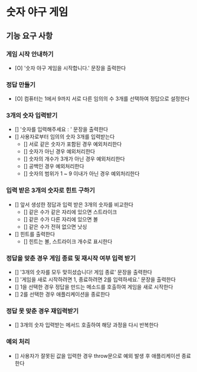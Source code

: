 # 숫자 야구 게임

## 기능 요구 사항

### 게임 시작 안내하기

- [O] '숫자 야구 게임을 시작합니다.' 문장을 출력한다

### 정답 만들기

- [O] 컴퓨터는 1에서 9까지 서로 다른 임의의 수 3개를 선택하여 정답으로 설정한다

### 3개의 숫자 입력받기

- [] '숫자를 입력해주세요 : ' 문장을 출력한다
- [] 사용자로부터 임의의 숫자 3개를 입력받는다
  - [] 서로 같은 숫자가 포함된 경우 예외처리한다
  - [] 숫자가 아닌 경우 예외처리한다
  - [] 숫자의 개수가 3개가 아닌 경우 예외처리한다
  - [] 공백인 경우 예외처리한다
  - [] 숫자의 범위가 1 ~ 9 이내가 아닌 경우 예외처리한다

### 입력 받은 3개의 숫자로 힌트 구하기

- [] 앞서 생성한 정답과 입력 받은 3개의 숫자를 비교한다
  - [] 같은 수가 같은 자리에 있으면 스트라이크
  - [] 같은 수가 다른 자리에 있으면 볼
  - [] 같은 수가 전혀 없으면 낫싱
- [] 힌트를 출력한다
  - [] 힌트는 볼, 스트라이크 개수로 표시한다

### 정답을 맞춘 경우 게임 종료 및 재시작 여부 입력 받기

- [] '3개의 숫자를 모두 맞히셨습니다! 게임 종료' 문장을 출력한다
- [] '게임을 새로 시작하려면 1, 종료하려면 2를 입력하세요.' 문장을 출력한다
- [] 1을 선택한 경우 정답을 만드는 메소드를 호출하여 게임을 새로 시작한다
- [] 2를 선택한 경우 애플리케이션을 종료한다

### 정답 못 맞춘 경우 재입력받기

- [] 3개의 숫자 입력받는 메서드 호출하여 해당 과정을 다시 반복한다

### 예외 처리

- [] 사용자가 잘못된 값을 입력한 경우 throw문으로 예외 발생 후 애플리케이션 종료한다
